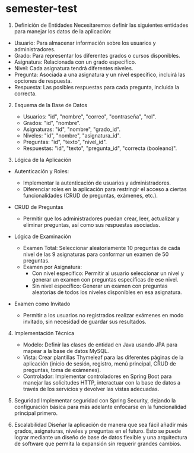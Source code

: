 # semester-test

1. Definición de Entidades
   Necesitaremos definir las siguientes entidades para manejar los datos de la aplicación:

- Usuario: Para almacenar información sobre los usuarios y administradores.
- Grado: Para representar los diferentes grados o cursos disponibles.
- Asignatura: Relacionada con un grado específico.
- Nivel: Cada asignatura tendrá diferentes niveles.
- Pregunta: Asociada a una asignatura y un nivel específico, incluirá las opciones de respuesta.
- Respuesta: Las posibles respuestas para cada pregunta, incluida la correcta.

2. Esquema de la Base de Datos

   - Usuarios: "id", "nombre", "correo", "contraseña", "rol".
   - Grados: "id", "nombre".
   - Asignaturas: "id", "nombre", "grado_id".
   - Niveles: "id", "nombre", "asignatura_id".
   - Preguntas: "id", "texto", "nivel_id".
   - Respuestas: "id", "texto", "pregunta_id", "correcta (booleano)".


3. Lógica de la Aplicación
- Autenticación y Roles:
  - Implementar la autenticación de usuarios y administradores.
  - Diferenciar roles en la aplicación para restringir el acceso a ciertas funcionalidades (CRUD de preguntas, exámenes, etc.).
   
- CRUD de Preguntas
   - Permitir que los administradores puedan crear, leer, actualizar y eliminar preguntas, así como sus respuestas asociadas.

- Lógica de Examinación
   - Examen Total: Seleccionar aleatoriamente 10 preguntas de cada nivel de las 9 asignaturas para conformar un examen de 50 preguntas. 
   - Examen por Asignatura:
     - Con nivel específico: Permitir al usuario seleccionar un nivel y generar un examen con preguntas específicas de ese nivel.
     - Sin nivel específico: Generar un examen con preguntas aleatorias de todos los niveles disponibles en esa asignatura.

- Examen como Invitado
  - Permitir a los usuarios no registrados realizar exámenes en modo invitado, sin necesidad de guardar sus resultados.

4. Implementación Técnica
   - Modelo: Definir las clases de entidad en Java usando JPA para mapear a la base de datos MySQL.
   - Vista: Crear plantillas Thymeleaf para las diferentes páginas de la aplicación (inicio de sesión, registro, menú principal, CRUD de preguntas, toma de exámenes).
   - Controlador: Implementar controladores en Spring Boot para manejar las solicitudes HTTP, interactuar con la base de datos a través de los servicios y devolver las vistas adecuadas.
   

5. Seguridad
   Implementar seguridad con Spring Security, dejando la configuración básica para más adelante enfocarse en la funcionalidad principal primero.


6. Escalabilidad
   Diseñar la aplicación de manera que sea fácil añadir más grados, asignaturas, niveles y preguntas en el futuro. Esto se puede lograr mediante un diseño de base de datos flexible y una arquitectura de software que permita la expansión sin requerir grandes cambios.
 
